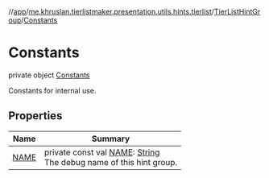 //[app](../../../../index.md)/[me.khruslan.tierlistmaker.presentation.utils.hints.tierlist](../../index.md)/[TierListHintGroup](../index.md)/[Constants](index.md)

# Constants

private object [Constants](index.md)

Constants for internal use.

## Properties

| Name | Summary |
|---|---|
| [NAME](-n-a-m-e.md) | private const val [NAME](-n-a-m-e.md): [String](https://kotlinlang.org/api/latest/jvm/stdlib/kotlin/-string/index.html)<br>The debug name of this hint group. |
